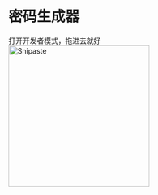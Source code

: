 # 密码生成器
打开开发者模式，拖进去就好
</br>
<img width="278" alt="Snipaste" src="https://github.com/user-attachments/assets/6f650018-b63d-4146-bcdd-1781c161e1a2" />
